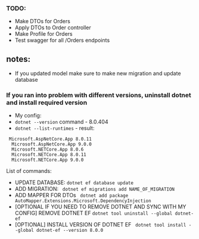### TODO:
- Make DTOs for Orders
- Apply DTOs to Order controller
- Make Profile for Orders
- Test swagger for all /Orders endpoints

## notes:
- If you updated model make sure to make new migration and update database

### If you ran into problem with different versions, uninstall dotnet and install required version
- My config:
- ```dotnet --version``` command - 8.0.404
- ```dotnet --list-runtimes```  - result:
```
 Microsoft.AspNetCore.App 8.0.11
  Microsoft.AspNetCore.App 9.0.0
  Microsoft.NETCore.App 8.0.6
  Microsoft.NETCore.App 8.0.11
  Microsoft.NETCore.App 9.0.0
```

List of commands:
- UPDATE DATABASE: ```dotnet ef database update```
- ADD MIGRATION: ``` dotnet ef migrations add NAME_OF_MIGRATION```
- ADD MAPPER FOR DTOs ``` dotnet add package AutoMapper.Extensions.Microsoft.DependencyInjection```
- [OPTIONAL IF YOU NEED TO REMOVE DOTNET AND SYNC WITH MY CONFIG] REMOVE DOTNET EF ```dotnet tool uninstall --global dotnet-ef ```
- [OPTIONAL] INSTALL VERSION OF DOTNET EF ``` dotnet tool install --global dotnet-ef --version 8.0.0```